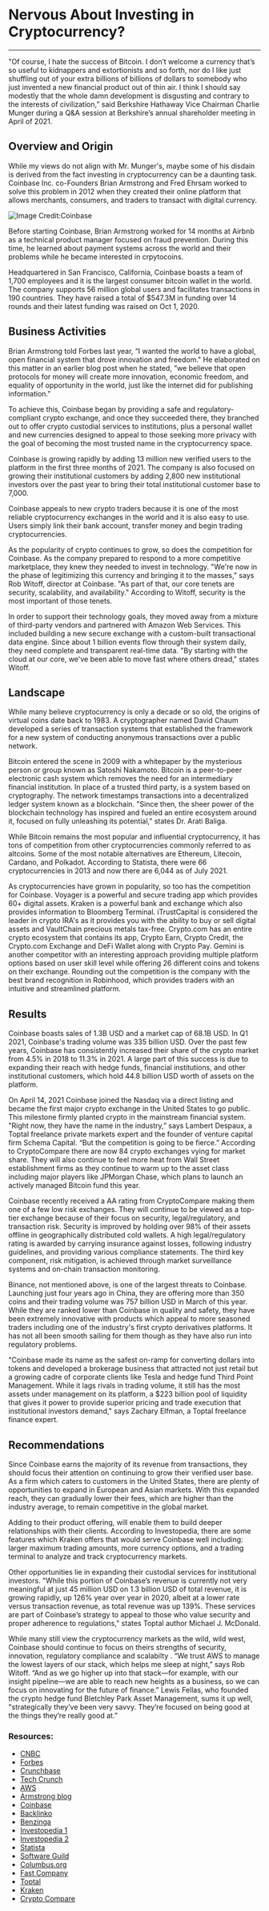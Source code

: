 # Nervous About Investing in Cryptocurrency? 
---
"Of course, I hate the success of Bitcoin. I don’t welcome a currency that’s so useful to kidnappers and extortionists and so forth, nor do I like just shuffling out of your extra billions of billions of dollars to somebody who just invented a new financial product out of thin air. I think I should say modestly that the whole damn development is disgusting and contrary to the interests of civilization,” said Berkshire Hathaway Vice Chairman Charlie Munger during a Q&A session at Berkshire’s annual shareholder meeting in April of 2021. 

## Overview and Origin

While my views do not align with Mr. Munger's, maybe some of his disdain is derived from the fact investing in cryptocurrency can be a daunting task. Coinbase Inc. co-Founders Brian Armstrong and Fred Ehrsam worked to solve this problem in 2012 when they created their online platform that allows merchants, consumers, and traders to transact with digital currency.

![Image Credit:Coinbase](Disrupt-2021-armstrong.jpg)

Before starting Coinbase, Brian Armstrong worked for 14 months at Airbnb as a technical product manager focused on fraud prevention. During this time, he learned about payment systems across the world and their problems while he became interested in crpytocoins. 

Headquartered in San Francisco, California, Coinbase boasts a team of 1,700 employees and it is the largest consumer bitcoin wallet in the world. The company supports 56 million global users and facilitates transactions in 190 countries. They have raised a total of $547.3M in funding over 14 rounds and their latest funding was raised on Oct 1, 2020.

## Business Activities

Brian Armstrong told Forbes last year, “I wanted the world to have a global, open financial system that drove innovation and freedom." He elaborated on this matter in an earlier blog post when he stated, ”we believe that open protocols for money will create more innovation, economic freedom, and equality of opportunity in the world, just like the internet did for publishing information."

To achieve this, Coinbase began by providing a safe and regulatory-compliant crypto exchange, and once they succeeded there, they branched out to offer crypto custodial services to institutions, plus a personal wallet and new currencies designed to appeal to those seeking more privacy with the goal of becoming the most trusted name in the cryptocurrency space. 

Coinbase is growing rapidly by adding 13 million new verified users to the platform in the first three months of 2021. The company is also focused on growing their institutional customers by adding 2,800 new institutional investors over the past year to bring their total institutional customer base to 7,000. 

Coinbase appeals to new crypto traders because it is one of the most reliable cryptocurrency exchanges in the world and it is also easy to use. Users simply link their bank account, transfer money and begin trading cryptocurrencies. 

As the popularity of crypto continues to grow, so does the competition for Coinbase. As the company prepared to respond to a more competitive marketplace, they knew they needed to invest in technology. "We're now in the phase of legitimizing this currency and bringing it to the masses," says Rob Witoff, director at Coinbase. "As part of that, our core tenets are security, scalability, and availability." According to Witoff, security is the most important of those tenets. 

In order to support their technology goals, they moved away from a mixture of third-party vendors and partnered with Amazon Web Services. This included building a new secure exchange with a custom-built transactional data engine. Since about 1 billion events flow through their system daily, they need complete and transparent real-time data. "By starting with the cloud at our core, we've been able to move fast where others dread," states Witoff. 

## Landscape

While many believe cryptocurrency is only a decade or so old, the origins of virtual coins date back to 1983. A cryptographer named David Chaum developed a series of transaction systems that established the framework for a new system of conducting anonymous transactions over a public network.

Bitcoin entered the scene in 2009 with a whitepaper by the mysterious person or group known as Satoshi Nakamoto. Bitcoin is a peer-to-peer electronic cash system which removes the need for an intermediary financial institution. In place of a trusted third party, is a system based on cryptography. The network timestamps transactions into a decentralized ledger system known as a blockchain. "Since then, the sheer power of the blockchain technology has inspired and fueled an entire ecosystem around it, focused on fully unleashing its potential," states Dr. Arati Baliga.

 While Bitcoin remains the most popular and influential cryptocurrency, it has tons of competition from other cryptocurrencies commonly referred to as altcoins. Some of the most notable alternatives are Ethereum, Litecoin, Cardano, and Polkadot. According to Statista, there were 66 cryptocurrencies in 2013 and now there are 6,044 as of July 2021.

As cryptocurrencies have grown in popularity, so too has the competition for Coinbase. Voyager is a powerful and secure trading app which provides 60+ digital assets. Kraken is a powerful bank and exchange which also provides information to Bloomberg Terminal. iTrustCapital is considered the leader in crypto IRA's as it provides you with the ability to buy or sell digital assets and VaultChain precious metals tax-free. Crypto.com has an entire crypto ecosystem that contains its app, Crypto Earn, Crypto Credit, the Crypto.com Exchange and DeFi Wallet along with Crypto Pay. Gemini is another competitor with an interesting approach providing multiple platform options based on user skill level while offering 26 different coins and tokens on their exchange. Rounding out the competition is the company with the best brand recognition in Robinhood, which provides traders with an intuitive and streamlined platform. 

## Results

Coinbase boasts sales of 1.3B USD and a market cap of 68.1B USD. In Q1 2021, Coinbase's trading volume was 335 billion USD. Over the past few years, Coinbase has consistently increased their share of the crypto market from 4.5% in 2018 to 11.3% in 2021. A large part of this success is due to expanding their reach with hedge funds, financial institutions, and other institutional customers, which hold 44.8 billion USD worth of assets on the platform. 



On April 14, 2021 Coinbase joined the Nasdaq via a direct listing and became the first major crypto exchange in the United States to go public. This milestone firmly planted crypto in the mainstream financial system. "Right now, they have the name in the industry,” says Lambert Despaux, a Toptal freelance private markets expert and the founder of venture capital firm Schema Capital. “But the competition is going to be fierce.” According to CryptoCompare there are now 84 crypto exchanges vying for market share. They will also continue to feel more heat from Wall Street establishment firms as they continue to warm up to the asset class including major players like JPMorgan Chase, which plans to launch an actively managed Bitcoin fund this year.


Coinbase recently received a AA rating from CryptoCompare making them one of a few low risk exchanges. They will continue to be viewed as a top-tier exchange because of their focus on security, legal/regulatory, and transaction risk. Security is improved by holding over 98% of their assets offline in geographically distributed cold wallets. A high legal/regulatory rating is awarded by carrying insurance against losses, following industry guidelines, and providing various compliance statements. The third key component, risk mitigation, is achieved through market surveillance systems and on-chain transaction monitoring.
 
Binance, not mentioned above, is one of the largest threats to Coinbase. Launching just four years ago in China, they are offering more than 350 coins and their trading volume was 757 billion USD in March of this year. While they are ranked lower than Coinbase in quality and safety, they have been extremely innovative with products which appeal to more seasoned traders including one of the industry's first crypto derivatives platforms. It has not all been smooth sailing for them though as they have also run into regulatory problems.

"Coinbase made its name as the safest on-ramp for converting dollars into tokens and developed a brokerage business that attracted not just retail but a growing cadre of corporate clients like Tesla and hedge fund Third Point Management. While it lags rivals in trading volume, it still has the most assets under management on its platform, a $223 billion pool of liquidity that gives it power to provide superior pricing and trade execution that institutional investors demand," says Zachary Elfman, a Toptal freelance finance expert.

## Recommendations

Since Coinbase earns the majority of its revenue from transactions, they should focus their attention on continuing to grow their verified user base. As a firm which caters to customers in the United States, there are plenty of opportunities to expand in European and Asian markets. With this expanded reach, they can gradually lower their fees, which are higher than the industry average, to remain competitive in the global market. 

Adding to their product offering, will enable them to build deeper relationships with their clients. According to Investopedia, there are some features which Kraken offers that would serve Coinbase well including: larger maximum trading amounts, more currency options, and a trading terminal to analyze and track cryptocurrency markets.

Other opportunities lie in expanding their custodial services for institutional investors. "While this portion of Coinbase’s revenue is currently not very meaningful at just 45 million USD on 1.3 billion USD of total revenue, it is growing rapidly, up 126% year over year in 2020, albeit at a lower rate versus transaction revenue, as total revenue was up 139%. These services are part of Coinbase’s strategy to appeal to those who value security and proper adherence to regulations," states Toptal author Michael J. McDonald.

While many still view the cryptocurrency markets as the wild, wild west, Coinbase should continue to focus on theirs strengths of security, innovation, regulatory compliance and scalabilty . “We trust AWS to manage the lowest layers of our stack, which helps me sleep at night,” says Rob Witoff. “And as we go higher up into that stack—for example, with our insight pipeline—we are able to reach new heights as a business, so we can focus on innovating for the future of finance.” Lewis Fellas, who founded the crypto hedge fund Bletchley Park Asset Management, sums it up well, "strategically they’ve been very savvy. They’re focused on being good at the things they’re really good at.”

### Resources:
- [CNBC](https://www.cnbc.com/2021/05/01/charlie-munger-calls-bitcoin-disgusting-and-contrary-to-the-interests-of-civilization.html)
- [Forbes](https://www.forbes.com/companies/coinbase/?list=fintech/&sh=639f4a32699f)
- [Crunchbase](https://www.crunchbase.com/organization/coinbase)
- [Tech Crunch](https://techcrunch.com/2021/06/28/coinbase-ceo-brian-armstrong-is-coming-to-disrupt/)
- [AWS](https://aws.amazon.com/solutions/case-studies/coinbase/)
- [Armstrong blog](https://barmstrong.medium.com/what-is-coinbases-strategy-1c5413f6e09d)
- [Coinbase](https://www.coinbase.com)
- [Backlinko](https://backlinko.com/coinbase-users#key-coinbase-stats)
- [Benzinga](https://www.benzinga.com/money/coinbase-alternative/)
- [Investopedia 1](https://www.investopedia.com/terms/b/bitcoin.asp)
- [Investopedia 2](https://www.investopedia.com/kraken-vs-coinbase-5120700)
- [Statista](https://www.statista.com/statistics/863917/number-crypto-coins-tokens/)
- [Software Guild](https://www.thesoftwareguild.com/blog/a-brief-history-of-cryptocurrency/)
- [Columbus.org](https://columbus.org/wp-content/uploads/2018/10/wp_the-blockchain-landscape.pdf)
- [Fast Company](https://www.fastcompany.com/90626194/its-okay-if-youre-still-confused-about-coinbase-let-us-explain-why-it-matters-now)
- [Toptal](https://www.toptal.com/finance/blockchain/coinbase)
- [Kraken](https://www.kraken.com/en-us/)
- [Crypto Compare](https://www.cryptocompare.com/)

